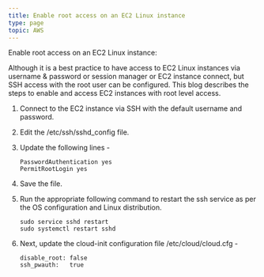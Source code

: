 ```yaml
---
title: Enable root access on an EC2 Linux instance
type: page
topic: AWS 
---
```


Enable root access on an EC2 Linux instance:

Although it is a best practice to have access to EC2 Linux instances via username & password or session manager or EC2 instance connect, but SSH access with the root user can be configured. This blog describes the steps to enable and access EC2 instances with root level access.

1. Connect to the EC2 instance via SSH with the default username and password.
2. Edit the /etc/ssh/sshd_config file.
3. Update the following lines - 

   ```	
   PasswordAuthentication yes
   PermitRootLogin yes
   ```
4. Save the file.
5. Run the appropriate following command to restart the ssh service as per the OS configuration and Linux distribution.
   ```
   sudo service sshd restart
   sudo systemctl restart sshd
   ```
6. Next, update the cloud-init configuration file /etc/cloud/cloud.cfg -

   ```
   disable_root: false
   ssh_pwauth:   true
   ```
